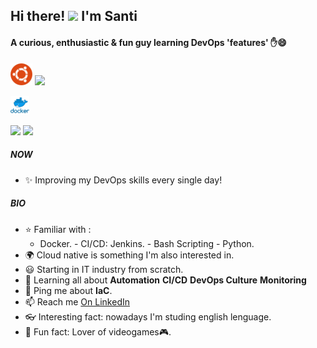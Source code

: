 ## Hi there! <img src="https://github.com/TheDudeThatCode/TheDudeThatCode/blob/master/Assets/Hi.gif" width="29px"> I'm Santi

#### A curious, enthusiastic & fun guy learning DevOps 'features' ✋😄

<code><img height="35" src="https://raw.githubusercontent.com/github/explore/80688e429a7d4ef2fca1e82350fe8e3517d3494d/topics/ubuntu/ubuntu.png"></code>
<code><img height="35" src="https://avatars.githubusercontent.com/u/28900900?v=4"></code>

<code><img height="30" src="https://raw.githubusercontent.com/github/explore/80688e429a7d4ef2fca1e82350fe8e3517d3494d/topics/docker/docker.png"></code>

<code><img height="30" src="https://upload.wikimedia.org/wikipedia/commons/e/e9/Jenkins_logo.svg"></code>
<code><img height="30" src="https://upload.wikimedia.org/wikipedia/commons/3/3f/Git_icon.svg"></code>

##### NOW

- ✨ Improving my DevOps skills every single day!

##### BIO

- ⭐ Familiar with :
  - Docker. - CI/CD: Jenkins. - Bash Scripting - Python.
- 🌍 Cloud native is something I'm also interested in.
- 😃 Starting in IT industry from scratch.
- 🌱 Learning all about **Automation** **CI/CD** **DevOps Culture** **Monitoring**
- 💬 Ping me about **IaC**.
- 📫 Reach me [On LinkedIn](https://www.linkedin.com/in/santiago-castano-devops/)
- 👓 Interesting fact: nowadays I'm studing english lenguage.
- 🧙 Fun fact: Lover of videogames🎮.
